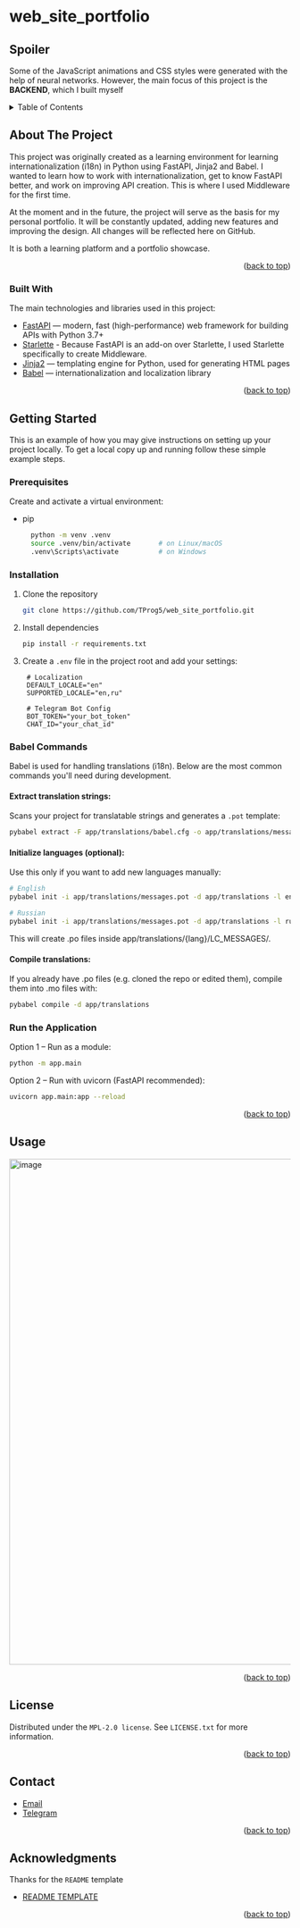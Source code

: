 # web_site_portfolio
<!-- Improved compatibility of back to top link: See: https://github.com/othneildrew/Best-README-Template/pull/73 -->
<a id="readme-top"></a>


<!-- SPOILER -->
## Spoiler

Some of the JavaScript animations and CSS styles were generated with the help of neural networks. However, the main focus of this project is the **BACKEND**, which I built myself


<!-- TABLE OF CONTENTS -->
<details>
  <summary>Table of Contents</summary>
  <ol>
    <li>
      <a href="#Spoiler">Spoiler</a>
      <a href="#about-the-project">About The Project</a>
      <ul>
        <li><a href="#built-with">Built With</a></li>
      </ul>
    </li>
    <li>
      <a href="#getting-started">Getting Started</a>
      <ul>
        <li><a href="#prerequisites">Prerequisites</a></li>
        <li><a href="#installation">Installation</a></li>
        <li><a href="#Run-the-Application">Run-the-Application</a></li>
      </ul>
    </li>
    <li><a href="#usage">Usage</a></li>
    <li><a href="#license">License</a></li>
    <li><a href="#contact">Contact</a></li>
    <li><a href="#acknowledgments">Acknowledgments</a></li>
  </ol>
</details>


<!-- ABOUT THE PROJECT -->
## About The Project

This project was originally created as a learning environment for learning internationalization (i18n) in Python using FastAPI, Jinja2 and Babel. I wanted to learn how to work with internationalization, get to know FastAPI better, and work on improving API creation. This is where I used Middleware for the first time.

At the moment and in the future, the project will serve as the basis for my personal portfolio. It will be constantly updated, adding new features and improving the design. All changes will be reflected here on GitHub.

It is both a learning platform and a portfolio showcase.

<p align="right">(<a href="#readme-top">back to top</a>)</p>



### Built With

The main technologies and libraries used in this project:

- [FastAPI](https://fastapi.tiangolo.com/) — modern, fast (high-performance) web framework for building APIs with Python 3.7+
- [Starlette](https://www.starlette.io/) - Because FastAPI is an add-on over Starlette, I used Starlette specifically to create Middleware.
- [Jinja2](https://jinja.palletsprojects.com/) — templating engine for Python, used for generating HTML pages
- [Babel](https://babel.pocoo.org/en/latest/) — internationalization and localization library


<p align="right">(<a href="#readme-top">back to top</a>)</p>



<!-- GETTING STARTED -->
## Getting Started

This is an example of how you may give instructions on setting up your project locally.
To get a local copy up and running follow these simple example steps.

### Prerequisites

Create and activate a virtual environment:
* pip
  ```bash
    python -m venv .venv
    source .venv/bin/activate       # on Linux/macOS
    .venv\Scripts\activate          # on Windows
  ```

### Installation

1. Clone the repository
   ```bash
   git clone https://github.com/TProg5/web_site_portfolio.git
   ```
2. Install dependencies
   ```bash
   pip install -r requirements.txt
   ```
3. Create a `.env` file in the project root and add your settings:
   ```dotenv
    # Localization
    DEFAULT_LOCALE="en"
    SUPPORTED_LOCALE="en,ru"

    # Telegram Bot Config
    BOT_TOKEN="your_bot_token"
    CHAT_ID="your_chat_id"  

   ```

### Babel Commands

Babel is used for handling translations (i18n). Below are the most common commands you'll need during development.
#### Extract translation strings:
Scans your project for translatable strings and generates a `.pot` template:
```bash
pybabel extract -F app/translations/babel.cfg -o app/translations/messages.pot .
```

#### Initialize languages (optional):
Use this only if you want to add new languages manually:
```bash
# English
pybabel init -i app/translations/messages.pot -d app/translations -l en

# Russian
pybabel init -i app/translations/messages.pot -d app/translations -l ru
```
This will create .po files inside app/translations/{lang}/LC_MESSAGES/.

#### Compile translations:
If you already have .po files (e.g. cloned the repo or edited them), compile them into .mo files with:

```bash
pybabel compile -d app/translations
```

### Run the Application
   Option 1 – Run as a module:
   ```bash
   python -m app.main
   ```
   Option 2 – Run with uvicorn (FastAPI recommended):
   ```bash
   uvicorn app.main:app --reload
   ```

<p align="right">(<a href="#readme-top">back to top</a>)</p>



<!-- USAGE EXAMPLES -->
## Usage

<img width="768" height="906" alt="image" src="https://github.com/user-attachments/assets/10d0d86e-afec-47d2-bb81-02b4ba4e3927" />


<p align="right">(<a href="#readme-top">back to top</a>)</p>


<!-- LICENSE -->
## License

Distributed under the `MPL-2.0 license`. See `LICENSE.txt` for more information.

<p align="right">(<a href="#readme-top">back to top</a>)</p>



<!-- CONTACT -->
## Contact
- [Email](mailto:ohotnkovtimur.dev@gmail.com)
- [Telegram](https://t.me/Mr_OmNom)


<p align="right">(<a href="#readme-top">back to top</a>)</p>



<!-- ACKNOWLEDGMENTS -->
## Acknowledgments
Thanks for the `README` template
* [README TEMPLATE](https://github.com/othneildrew/Best-README-Template)

<p align="right">(<a href="#readme-top">back to top</a>)</p>


